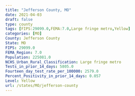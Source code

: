 ```yaml
---
title: "Jefferson County, MO"
date: 2021-04-03
draft: false
type: county
tags: [FIPS:29099.0,FEMA:7.0,Large fringe metro,Yellow]
categories: [MO]
County: Jefferson County
State: MO
FIPS: 29099.0
FEMA_Region: 7.0
Population: 225081.0
NCHS_Urban_Rural_Classification: Large fringe metro
Tests_in_prior_14_days: 5805.0
Fourteen_day_test_rate_per_100000: 2579.0
Percent_Positivity_in_prior_14_days: 0.057
Level: Yellow
url: /states/MO/jefferson-county
---
```



